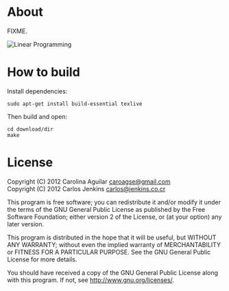 About
=====

FIXME.

![Linear Programming](https://raw.github.com/carlos-jenkins/linear-programming-presentation/master/media/screenshot1.png "Linear Programming")

How to build
============

Install dependencies:

```shell
sudo apt-get install build-essential texlive
```

Then build and open:

```shell
cd download/dir
make
```


License
=======

Copyright (C) 2012 Carolina Aguilar <caroagse@gmail.com>  
Copyright (C) 2012 Carlos Jenkins <carlos@jenkins.co.cr>

This program is free software; you can redistribute it and/or modify
it under the terms of the GNU General Public License as published by
the Free Software Foundation; either version 2 of the License, or
(at your option) any later version.

This program is distributed in the hope that it will be useful,
but WITHOUT ANY WARRANTY; without even the implied warranty of
MERCHANTABILITY or FITNESS FOR A PARTICULAR PURPOSE.  See the
GNU General Public License for more details.

You should have received a copy of the GNU General Public License
along with this program.  If not, see <http://www.gnu.org/licenses/>.

